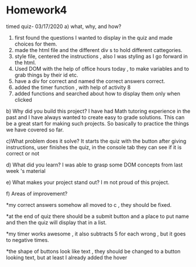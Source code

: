 # Homework4
timed quiz- 03/17/2020
a)  what, why, and how?
1. first found the questions I wanted to display in the quiz and made choices for them.
2. made the html file and the different div s to hold different cattegories.
3. style file, centered the instructions , also I was styling as I go forward in the html.
4. Used DOM with the help of office hours today , to make variables and to grab things by their id etc.
5. have a div for correct and named the correct answers correct. 
6. added the timer function , with help of activity 8
7. added functions and searched about how to display them only when clicked

b) Why did you build this project? 
I have had Math tutoring experience in the past and I have always wanted to create easy to grade solutions. This can be a great start for making such projects. So basically to practice the things we have covered so far.

c)What problem does it solve?
It starts the quiz with the button after giving instructions, user finishes the quiz, in the console tab they can see if it is correct or not

d) What did you learn?
I was able to grasp some DOM concepts from last week 's material

e) What makes your project stand out? 
I m not proud of this project.

f) Areas of improvement?

*my correct answers somehow all moved to c , they should be fixed.

*at the end of quiz there should be a submit button and a place to put name and then the quiz will display that in a list.

*my timer works awesome , it also subtracts 5 for each wrong , but it goes to negative times. 

*the shape of buttons look like text , they should be changed to a button looking text, but at least I already added the hover 
